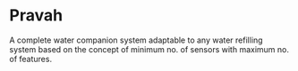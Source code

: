 # Pravah
A complete water companion system adaptable to any water refilling system based on the concept of minimum no. of sensors with maximum no. of features.
